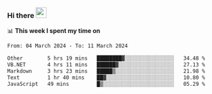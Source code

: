 ### Hi there <a href="https://www.gautamkrishnar.com/"><img src="https://media.giphy.com/media/hvRJCLFzcasrR4ia7z/giphy.gif" width="25px"></a>

📊 **This week I spent my time on**

<!--START_SECTION:waka-->

```txt
From: 04 March 2024 - To: 11 March 2024

Other        5 hrs 19 mins   ████████▓░░░░░░░░░░░░░░░░   34.48 %
VB.NET       4 hrs 11 mins   ██████▓░░░░░░░░░░░░░░░░░░   27.13 %
Markdown     3 hrs 23 mins   █████▒░░░░░░░░░░░░░░░░░░░   21.98 %
Text         1 hr 40 mins    ██▓░░░░░░░░░░░░░░░░░░░░░░   10.80 %
JavaScript   49 mins         █▒░░░░░░░░░░░░░░░░░░░░░░░   05.29 %
```

<!--END_SECTION:waka-->
